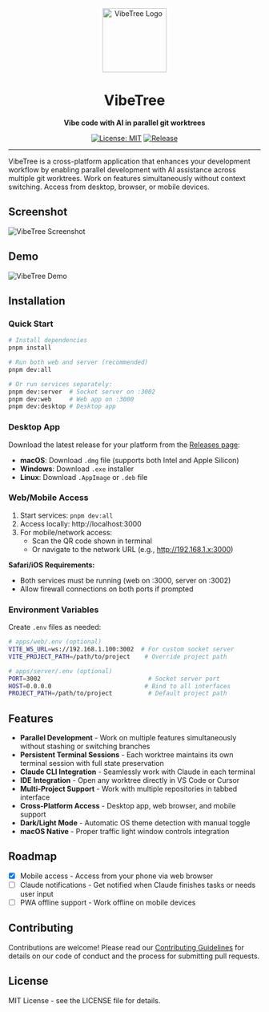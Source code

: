 <div align="center">
  <img src="assets/icons/VibeTree.png" alt="VibeTree Logo" width="128" height="128">
  
  # VibeTree
  
  **Vibe code with AI in parallel git worktrees**
  
  [![License: MIT](https://img.shields.io/badge/License-MIT-yellow.svg)](https://opensource.org/licenses/MIT)
  [![Release](https://img.shields.io/github/v/release/sahithvibudhi/vibe-tree)](https://github.com/sahithvibudhi/vibe-tree/releases)
</div>

---

VibeTree is a cross-platform application that enhances your development workflow by enabling parallel development with AI assistance across multiple git worktrees. Work on features simultaneously without context switching. Access from desktop, browser, or mobile devices.

## Screenshot

![VibeTree Screenshot](assets/screenshot.png)

## Demo

![VibeTree Demo](assets/demo.gif)

## Installation

### Quick Start

```bash
# Install dependencies
pnpm install

# Run both web and server (recommended)
pnpm dev:all

# Or run services separately:
pnpm dev:server  # Socket server on :3002
pnpm dev:web     # Web app on :3000
pnpm dev:desktop # Desktop app
```

### Desktop App

Download the latest release for your platform from the [Releases page](https://github.com/sahithvibudhi/vibe-tree/releases):

- **macOS**: Download `.dmg` file (supports both Intel and Apple Silicon)
- **Windows**: Download `.exe` installer
- **Linux**: Download `.AppImage` or `.deb` file

### Web/Mobile Access

1. Start services: `pnpm dev:all`
2. Access locally: http://localhost:3000
3. For mobile/network access:
   - Scan the QR code shown in terminal
   - Or navigate to the network URL (e.g., http://192.168.1.x:3000)

**Safari/iOS Requirements:**
- Both services must be running (web on :3000, server on :3002)
- Allow firewall connections on both ports if prompted

### Environment Variables

Create `.env` files as needed:

```bash
# apps/web/.env (optional)
VITE_WS_URL=ws://192.168.1.100:3002  # For custom socket server
VITE_PROJECT_PATH=/path/to/project    # Override project path

# apps/server/.env (optional)
PORT=3002                              # Socket server port
HOST=0.0.0.0                          # Bind to all interfaces
PROJECT_PATH=/path/to/project          # Default project path
```

## Features

- **Parallel Development** - Work on multiple features simultaneously without stashing or switching branches
- **Persistent Terminal Sessions** - Each worktree maintains its own terminal session with full state preservation
- **Claude CLI Integration** - Seamlessly work with Claude in each terminal
- **IDE Integration** - Open any worktree directly in VS Code or Cursor
- **Multi-Project Support** - Work with multiple repositories in tabbed interface
- **Cross-Platform Access** - Desktop app, web browser, and mobile support
- **Dark/Light Mode** - Automatic OS theme detection with manual toggle
- **macOS Native** - Proper traffic light window controls integration

## Roadmap

- [x] Mobile access - Access from your phone via web browser
- [ ] Claude notifications - Get notified when Claude finishes tasks or needs user input
- [ ] PWA offline support - Work offline on mobile devices

## Contributing

Contributions are welcome! Please read our [Contributing Guidelines](CONTRIBUTING.md) for details on our code of conduct and the process for submitting pull requests.

## License

MIT License - see the LICENSE file for details.